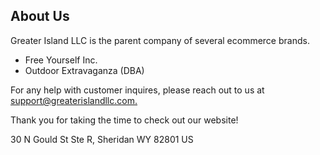 ## About Us

Greater Island LLC is the parent company of several ecommerce brands.
- Free Yourself Inc.
- Outdoor Extravaganza (DBA)

For any help with customer inquires, please reach out to us at [support@greaterislandllc.com.](mailto:support@greaterislandllc.com)

Thank you for taking the time to check out our website!

30 N Gould St Ste R, 
Sheridan WY 82801
US
